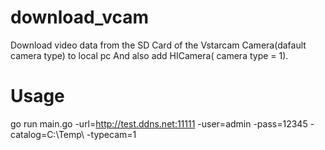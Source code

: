 # download_vcam
Download video data from the SD Card of the Vstarcam Camera(dafault camera type) to local pc
And also add HICamera( camera type = 1).
# Usage
go run main.go -url=http://test.ddns.net:11111 -user=admin -pass=12345 -catalog=C:\\Temp\\ -typecam=1
